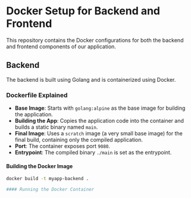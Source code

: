 # Docker Setup for Backend and Frontend

This repository contains the Docker configurations for both the backend and frontend components of our application.

## Backend

The backend is built using Golang and is containerized using Docker.

### Dockerfile Explained

- **Base Image**: Starts with `golang:alpine` as the base image for building the application.
- **Building the App**: Copies the application code into the container and builds a static binary named `main`.
- **Final Image**: Uses a `scratch` image (a very small base image) for the final build, containing only the compiled application.
- **Port**: The container exposes port `9080`.
- **Entrypoint**: The compiled binary `./main` is set as the entrypoint.

#### Building the Docker Image

```sh
docker build -t myapp-backend .

#### Running the Docker Container 
